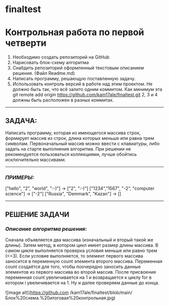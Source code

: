 # finaltest
# Контрольная работа по первой четверти

1.	Необходимо создать репозиторий на GitHub
2.	Нарисовать блок-схему алгоритма
3.	Снабдить репозиторий оформленный текстовым описанием решения. (Файл Readme.md)
4.	Написать программу, решающую поставленную задачу.
5.	Использовать контроль версий в работе над этим проектом.
	Не должно быть так, что всё залито одним коммитом. Как минимум эта git remote add origin https://github.com/kam17ale/finaltest.git 2, 3 и 4 должны быть расположен в разных коммитах. 
***
	
## ЗАДАЧА:
Написать программу, которая из имеющегося массива строк, формирует массив из строк, длина которых меньше или равна трем символам.
Первоначальный массив можно ввести с клавиатуры, либо задать на старте выполнения алгоритма. 
При решении не рекомендуется пользоваться коллекциями, лучше обойтись исключительно массивами.
***
### ***ПРИМЕРЫ:***
["hello", "2", "world", ":-)"] -> ["2", ":-)"]
["1234","1567", "-2", "computer science"] -> ["-2"]
["Russia", "Demmark", "Kazan"] -> []
***


## РЕШЕНИЕ ЗАДАЧИ

### ***Описание алгоритма решения:***
Сначала объявляется два массива (изначальный и вторый такой же длины). Затем метод, в котором цикл имеет размер длины массива.
В самом цикле выполняется проверка условия меньше или равно трем (<=3). 
Если условие выполняется, то элемент первого массива заносится в переменную count элемента второго массива.
Переменная count создаётся для того, чтобы поочередно заносить данные элементов из первого массива во второй массив.
После присвоения переменная count увеличивается на 1 и возвращается к циклу for в котором i увеличивается на 1.
Ну и далее проверяем данные до конца.

![image alt](https://github.com /kam17ale/finaltest/blob/main/Блок%20схема.%20итоговая%20контрольная.jpg)
